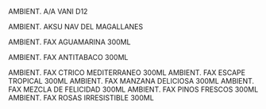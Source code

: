 AMBIENT. A/A  VANI D12

AMBIENT. AKSU NAV DEL MAGALLANES

AMBIENT. FAX AGUAMARINA 300ML

AMBIENT. FAX ANTITABACO 300ML

AMBIENT. FAX CTRICO MEDITERRANEO 300ML
AMBIENT. FAX ESCAPE TROPICAL 300ML
AMBIENT. FAX MANZANA DELICIOSA 300ML
AMBIENT. FAX MEZCLA DE FELICIDAD 300ML
AMBIENT. FAX PINOS FRESCOS 300ML
AMBIENT. FAX ROSAS IRRESISTIBLE 300ML
